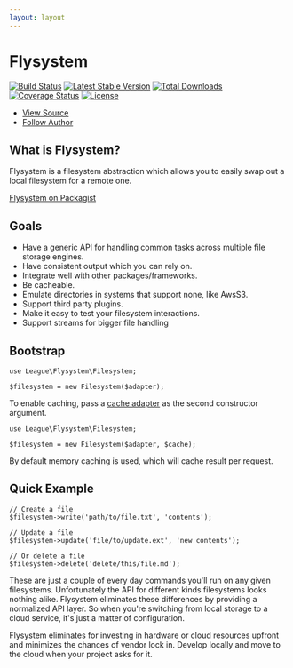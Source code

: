```yaml
---
layout: layout
---
```


# Flysystem

[![Build Status](https://travis-ci.org/thephpleague/flysystem.png)](https://travis-ci.org/thephpleague/flysystem)
[![Latest Stable Version](https://poser.pugx.org/league/flysystem/v/stable.png)](https://packagist.org/league//flysystem)
[![Total Downloads](https://poser.pugx.org/league/flysystem/downloads.png)](https://packagist.org/packages/league/flysystem)
[![Coverage Status](https://coveralls.io/repos/thephpleague/flysystem/badge.png)](https://coveralls.io/r/thephpleague/flysystem)
[![License](https://poser.pugx.org/league/flysystem/license.png)](https://packagist.org/packages/league/flysystem)

<ul class="quick_links">
    <li><a class="github" href="https://github.com/thephpleague/flysystem">View Source</a></li>
    <li><a class="twitter" href="https://twitter.com/frankdejonge">Follow Author</a></li>
</ul>

## What is Flysystem?

Flysystem is a filesystem abstraction which allows you to easily swap out a local filesystem for a remote one.

[Flysystem on Packagist](https://packagist.org/packages/league/flysystem)

## Goals

* Have a generic API for handling common tasks across multiple file storage engines.
* Have consistent output which you can rely on.
* Integrate well with other packages/frameworks.
* Be cacheable.
* Emulate directories in systems that support none, like AwsS3.
* Support third party plugins.
* Make it easy to test your filesystem interactions.
* Support streams for bigger file handling

## Bootstrap

~~~.language-php
use League\Flysystem\Filesystem;

$filesystem = new Filesystem($adapter);
~~~

To enable caching, pass a [cache adapter](/caching/) as the second constructor argument.

~~~.language-php
use League\Flysystem\Filesystem;

$filesystem = new Filesystem($adapter, $cache);
~~~

By default memory caching is used, which will cache result per request.

## Quick Example

~~~.language-php
// Create a file
$filesystem->write('path/to/file.txt', 'contents');

// Update a file
$filesystem->update('file/to/update.ext', 'new contents');

// Or delete a file
$filesystem->delete('delete/this/file.md');
~~~

These are just a couple of every day commands you'll run on any given filesystems.
Unfortunately the API for different kinds filesystems looks nothing alike. Flysystem
eliminates these differences by providing a normalized API layer. So when you're
switching from local storage to a cloud service, it's just a matter of configuration.

Flysystem eliminates for investing in hardware or cloud resources upfront and minimizes
the chances of vendor lock in. Develop locally and move to the cloud when your project
asks for it.
